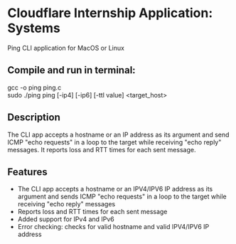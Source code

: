 # Cloudflare Internship Application: Systems
Ping CLI application for MacOS or Linux

## Compile and run in terminal:
gcc -o ping ping.c \
sudo ./ping ping [-ip4] [-ip6] [-ttl value] <target_host>

## Description
The CLI app accepts a hostname or an IP address as its argument and send ICMP "echo requests" in a loop to the target while receiving "echo reply" messages. It reports loss and RTT times for each sent message.

## Features
- The CLI app accepts a hostname or an IPV4/IPV6 IP address as its argument and sends ICMP "echo requests" in a loop to the target while receiving "echo reply" messages
- Reports loss and RTT times for each sent message
- Added support for IPv4 and IPv6
- Error checking: checks for valid hostname and valid IPV4/IPV6 IP address

